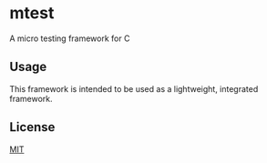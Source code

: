 # mtest

A micro testing framework for C

## Usage 

This framework is intended to be used as a lightweight, integrated framework. 

## License 

[MIT](LICENSE)